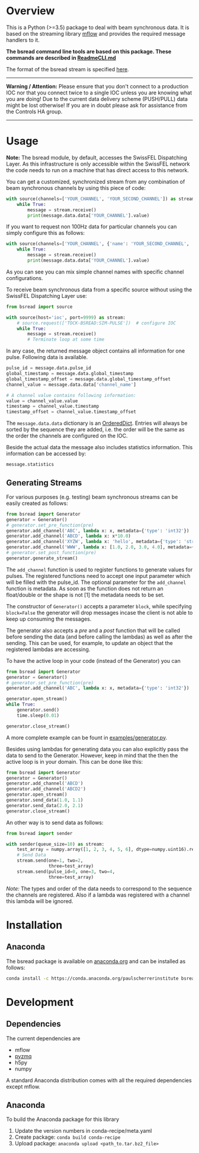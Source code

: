 # Overview
This is a Python (>=3.5) package to deal with beam synchronous data. It is based on the streaming library [mflow](https://github.com/datastreaming/mflow) and provides the required message handlers to it.


__The bsread command line tools are based on this package. These commands are described in [ReadmeCLI.md](ReadmeCLI.md)__

The format of the bsread stream is specified [here](https://git.psi.ch/sf_daq/bsread_specification).

----

__Warning / Attention:__ Please ensure that you don't connect to a production IOC nor that you connect twice to a single IOC unless you are knowing what you are doing! Due to the current data delivery scheme (PUSH/PULL) data might be lost otherwise! If you are in doubt please ask for assistance from the Controls HA group.

----

# Usage

__Note:__ The bsread module, by default, accesses the SwissFEL Dispatching Layer. As this infrastructure is only accessible within the SwissFEL network the code needs to run on a machine that has direct access to this network.

You can get a customized, synchronized stream from any combination of beam synchronous channels by using this piece of code:

```python
with source(channels=['YOUR_CHANNEL', 'YOUR_SECOND_CHANNEL']) as stream:
    while True:
        message = stream.receive()
        print(message.data.data['YOUR_CHANNEL'].value)
```

If you want to request non 100Hz data for particular channels you can simply configure this as follows:

```python
with source(channels=['YOUR_CHANNEL', {'name': 'YOUR_SECOND_CHANNEL', 'modulo': '10', 'offset': 0}]) as stream:
    while True:
        message = stream.receive()
        print(message.data.data['YOUR_CHANNEL'].value)
```

As you can see you can mix simple channel names with specific channel configurations.


To receive beam synchronous data from a specific source without using the SwissFEL Dispatching Layer use:

```python
from bsread import source

with source(host='ioc', port=9999) as stream:
    # source.request(['TOCK-BSREAD:SIM-PULSE'])  # configure IOC
    while True:
        message = stream.receive()
        # Terminate loop at some time
```


In any case, the returned message object contains all information for one pulse. Following data is available.

```python
pulse_id = message.data.pulse_id
global_timestamp = message.data.global_timestamp
global_timestamp_offset = message.data.global_timestamp_offset
channel_value = message.data.data['channel_name']

# A channel value contains following information:
value = channel_value.value
timestamp = channel_value.timestamp
timestamp_offset = channel_value.timestamp_offset
```

The `message.data.data` dictionary is an [OrderedDict](https://docs.python.org/2/library/collections.html#collections.OrderedDict). Entries will always be sorted by the sequence they are added, i.e. the order will be the same as the order the channels are configured on the IOC.

Beside the actual data the message also includes statistics information. This information can be accessed by:

```
message.statistics
```

## Generating Streams
For various purposes (e.g. testing) beam synchronous streams can be easily created as follows:

```python
from bsread import Generator
generator = Generator()
# generator.set_pre_function(pre)
generator.add_channel('ABC', lambda x: x, metadata={'type': 'int32'})
generator.add_channel('ABCD', lambda x: x*10.0)
generator.add_channel('XYZW', lambda x: 'hello', metadata={'type': 'string'})
generator.add_channel('WWW', lambda x: [1.0, 2.0, 3.0, 4.0], metadata={'type': 'float64', 'shape': [4]})
# generator.set_post_function(pre)
generator.generate_stream()
```

The `add_channel` function is used to register functions to generate values for pulses. The registered functions need to accept one input parameter which will be filled with the pulse_id. The optional parameter for the `add_channel` function is metadata. As soon as the function does not return an float/double or the shape is not [1] the metadata needs to be set.

The constructor of `Generator()` accepts a parameter `block`, while specifying `block=False` the generator will drop messages incase the client is not able to keep up consuming the messages.

The generator also accepts a *pre* and a *post* function that will be called before sending the data (and before calling the lambdas) as well as after the sending.
This can be used, for example, to update an object that the registered lambdas are accessing.

To have the active loop in your code (instead of the Generator) you can

```python
from bsread import Generator
generator = Generator()
# generator.set_pre_function(pre)
generator.add_channel('ABC', lambda x: x, metadata={'type': 'int32'})

generator.open_stream()
while True:
    generator.send()
    time.sleep(0.01)

generator.close_stream()
```

A more complete example can be fount in [examples/generator.py](examples/generator.py).


Besides using lambdas for generating data you can also explicitly pass the data to send to the Generator. However, keep in mind that the then the active loop is in your domain. This can be done like this:

```python
from bsread import Generator
generator = Generator()
generator.add_channel('ABCD')
generator.add_channel('ABCD2')
generator.open_stream()
generator.send_data(1.0, 1.1)
generator.send_data(2.0, 2.1)
generator.close_stream()
```

An other way is to send data as follows:

```python 
from bsread import sender

with sender(queue_size=10) as stream:
    test_array = numpy.array([1, 2, 3, 4, 5, 6], dtype=numpy.uint16).reshape((2, 3))
    # Send Data
    stream.send(one=1, two=2,
                three=test_array)
    stream.send(pulse_id=0, one=3, two=4,
                three=test_array)
```

*Note:* The types and order of the data needs to correspond to the sequence the channels are registered. Also if a lambda was registered with a channel this lambda will be ignored.


# Installation

## Anaconda

The bsread package is available on [anaconda.org](https://anaconda.org/paulscherrerinstitute/bsread) and can be installed as follows:

```bash
conda install -c https://conda.anaconda.org/paulscherrerinstitute bsread
```


# Development

## Dependencies

The current dependencies are
* mflow
* [pyzmq](http://zeromq.github.io/pyzmq/)
* h5py
* numpy

A standard Anaconda distribution comes with all the required dependencies except mflow.

## Anaconda
To build the Anaconda package for this library

1. Update the version numbers in conda-recipe/meta.yaml
2. Create package: `conda build conda-recipe`
3. Upload package: `anaconda upload <path_to.tar.bz2_file>`
